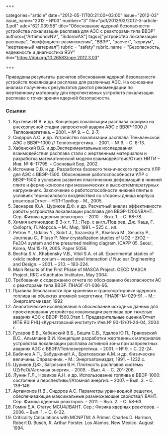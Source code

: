 +++

categories="article"
date="2012-05-11T00:21:00+03:00"
issue="2012-03"
issue_name="2012 - №03"
number="3"
file="pdf/2012/03/2012-3-article-3.pdf"
udc="621.039.58"
title="Обоснование ядерной безопасности устройства локализации расплава для АЭС с реакторами типа ВВЭР"
authors=["ArtamonovNV", "SidorovAS"]
tags=["устройство локализации расплава", "коэффициент размножения", "ВВЭР", "расчет", "кориум", "жертвенный материал"]
rubric = "safety"
rubric_name = "Безопасность, надежность и диагностика ЯЭУ"
doi="https://doi.org/10.26583/npe.2012.3.03"

+++

Приведены результаты расчетов обоснования ядерной безопасности устройств локализации расплава для различных АЭС. На основании анализа полученных результатов даются рекомендации по жертвенному материалу для перспективных устройств локализации расплава с точки зрения ядерной безопасности.

### Ссылки

1. Кухтевич И.В. и др. Концепция локализации расплава кориума на внекорпусной стадии запроектной аварии АЭС с ВВЭР-1000 // Теплоэнергетика. – 2001. – № 9. – С. 2-7.
2. Сидоров А.С. и др. Устройство локализации расплава Тяньваньской АЭС с ВВЭР-1000 // Теплоэнергетика. – 2001. – № 9. – С. 8-13.
3. Хабенский В.Б. и др.Экспериментальные исследования взаимодействия расплава стали с жертвенным материалом и разработка математической модели взаимодействия/Отчет НИТИ – Инв. № Ф-17795. – Сосновый Бор, 2002.
4. Истомина С.В. и др. Разработка базового технического проекта УЛР для АЭС с ВВЭР-1500. Обоснование работоспособности УЛР с ВВЭР-1500 в условиях развития пластических деформаций в нижней плите и ферме-консоли при механических и высокотемпературных нагружениях. Заключение о работоспособности нижней плиты в условиях термосилового воздействия со стороны днища корпуса реактора/Отчет – НТЛ-Прибор – М., 2005.
5. Звонарев Ю.А., Цуриков Д.Ф. и др. Расчетный анализ эффективности работы устройства локализации расплава для ВВЭР-1200//ВАНТ. Сер. Физика ядерных реакторов. – 2010. – Вып. 1. – С. 68-78.
6. Химия актиноидов: В 3-х т. Т.1.: Пер. с англ./Под ред. Дж. Каца, Г. Сиборга, Л. Морсса. – М.: Мир, 1991. – 525 с., ил.
7. Petrov Y., Udalov Y., Subrt J., Sazavsky P., Kiselova M., Selucky P., Journeau C., Piluso P. New crystallization studies of UO2 – ZrO2 – Fe3O4 system and the presumed melting diagram. ICAPP 05. Seoul, Korea, Mai 15-19, 2005. Paper 5056.
8. Bechta S.V., Khabensky V.B., Vitol S.A. et all. Experimental stadies of oxidic molten corium – vessel steel interaction // Nuclear Engineering and Design. – 2001. – 210. – 193-224.
9. Main Results of the First Phase of MASCA Project. OECD MASCA Project, RRC «Kurchatov Institute», May 2004.
10. Требования к содержанию отчета по обоснованию безопасности АС с реакторами типа ВВЭР. ПНАЭГ-01-036-95.
11. Правила безопасности при хранении и транспортировке ядерного топлива на объектах атомной энергетики. ПНАЭГ-14-029-91. – М.: Энергоатомиздат, 1992
12. Аналитические исследования в обоснование исходных данных для проектирования устройства локализации расплава при тяжелых авариях АЭС с ВВЭР-1500.Этап 1. Предварительные оценки/Отчет ИПБ ЯЭ РНЦ «Курчатовский институт» Инв.№ 90-12/01-24-04, 2004 г.
13. Гусаров В.В., Хабенский В.Б., Бешта С.В., Удалов Ю.П., Грановский В.С., Альмяшев В.И. Концепция разработки жертвенных материалов устройства локализации расплава активной зоны при запроектных авариях АЭС с ВВЭР//Теплоэнергетика. – 2001. – № 9. – С. 22-24.
14. Бабичев А.П., БабушкинаН.А., Братковская А.М. и др. Физические величины. Справочник. – М.: Энергоатомиздат, 1991. – 1232 с.
15. Цуриков Д.Ф., Загрязкин В.Н. Плотность расплавов системы UZrFeO//Атомная энергия. – 2009. – Вып. 4. – С. 201-206.
16. Лунин Г.Л., Новиков А.Н. и др. Использование топлива в ВВЭР-1000: состояние и перспективы//Атомная энергия. – 2007. – Вып. 3. – С. 139-146.
17. Артамонов Н.В., Сидоров А.С. Параметры уран-водной решетки, обеспечивающие максимальные размножающие свойства// ВАНТ. Сер. Физика ядерных реакторов. – 2011. – Вып. 2. – С. 58-63.
18. Гомин Е.А. Статус MCU4//ВАНТ. Сер.: Физика ядерных реакторов. – 2006. – Вып. 1. – С. 6-32.
19. Criticality Calculations with MCNPTM: A Primer. Charles D. Harmon, Robert D. Busch, R. Arthur Forster. Los Alamos, New Mexico. August 1994.